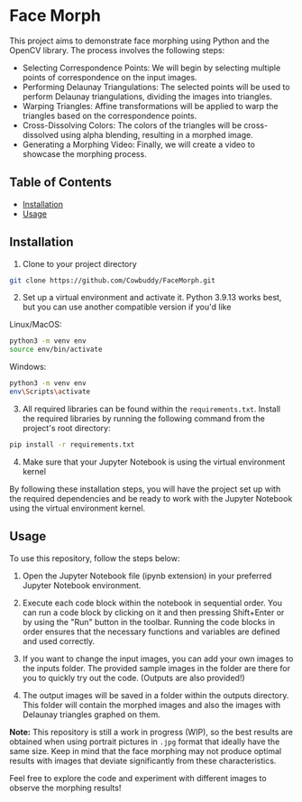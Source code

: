 # Face Morph

This project aims to demonstrate face morphing using Python and the OpenCV library. The process involves the following steps:

- Selecting Correspondence Points: We will begin by selecting multiple points of correspondence on the input images.
- Performing Delaunay Triangulations: The selected points will be used to perform Delaunay triangulations, dividing the images into triangles.
- Warping Triangles: Affine transformations will be applied to warp the triangles based on the correspondence points.
- Cross-Dissolving Colors: The colors of the triangles will be cross-dissolved using alpha blending, resulting in a morphed image.
- Generating a Morphing Video: Finally, we will create a video to showcase the morphing process.

## Table of Contents

- [Installation](#installation)
- [Usage](#usage)

## Installation

1. Clone to your project directory
```bash
git clone https://github.com/Cowbuddy/FaceMorph.git
```
2. Set up a virtual environment and activate it. Python 3.9.13 works best, but you can use another compatible version if you'd like

Linux/MacOS:
```bash
python3 -m venv env
source env/bin/activate
```

Windows:
```bash
python3 -m venv env
env\Scripts\activate
```

3. All required libraries can be found within the `requirements.txt`. Install the required libraries by running the following command from the project's root directory:

```bash
pip install -r requirements.txt
```

4. Make sure that your Jupyter Notebook is using the virtual environment kernel

By following these installation steps, you will have the project set up with the required dependencies and be ready to work with the Jupyter Notebook using the virtual environment kernel.

## Usage

To use this repository, follow the steps below:

1. Open the Jupyter Notebook file (ipynb extension) in your preferred Jupyter Notebook environment.

2. Execute each code block within the notebook in sequential order. You can run a code block by clicking on it and then pressing Shift+Enter or by using the "Run" button in the toolbar. Running the code blocks in order ensures that the necessary functions and variables are defined and used correctly.

3. If you want to change the input images, you can add your own images to the inputs folder. The provided sample images in the folder are there for you to quickly try out the code. (Outputs are also provided!)

4. The output images will be saved in a folder within the outputs directory. This folder will contain the morphed images and also the images with Delaunay triangles graphed on them.

**Note:** This repository is still a work in progress (WIP), so the best results are obtained when using portrait pictures in `.jpg` format that ideally have the same size. Keep in mind that the face morphing may not produce optimal results with images that deviate significantly from these characteristics.

Feel free to explore the code and experiment with different images to observe the morphing results!